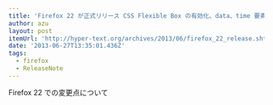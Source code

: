 ```yaml
---
title: 'Firefox 22 が正式リリース CSS Flexible Box の有効化、data、time 要素のサポートなど | WWW WATCH'
author: azu
layout: post
itemUrl: 'http://hyper-text.org/archives/2013/06/firefox_22_release.shtml'
date: '2013-06-27T13:35:01.436Z'
tags:
  - firefox
  - ReleaseNote
---
```

Firefox 22 での変更点について
